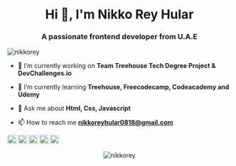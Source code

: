<h1 align="center">Hi 👋, I'm Nikko Rey Hular</h1>
<h3 align="center">A passionate frontend developer from U.A.E</h3>

<p align="left"> <img src="https://komarev.com/ghpvc/?username=nikkorey" alt="nikkorey" /> </p>

- 🔭 I’m currently working on **Team Treehouse Tech Degree Project & DevChallenges.io**

- 🌱 I’m currently learning **Treehouse, Freecodecamp, Codeacademy and Udemy**

- 💬 Ask me about **Html, Css, Javascript**

- 📫 How to reach me **nikkoreyhular0818@gmail.com**

<p align="left"><img src="https://devicons.github.io/devicon/devicon.git/icons/bootstrap/bootstrap-plain.svg" alt="bootstrap" width="20" height="20"/> <img src="https://devicons.github.io/devicon/devicon.git/icons/css3/css3-original-wordmark.svg" alt="css3" width="20" height="20"/> <img src="https://devicons.github.io/devicon/devicon.git/icons/html5/html5-original-wordmark.svg" alt="html5" width="20" height="20"/> <img src="https://devicons.github.io/devicon/devicon.git/icons/javascript/javascript-original.svg" alt="javascript" width="20" height="20"/> <img src="https://devicons.github.io/devicon/devicon.git/icons/sass/sass-original.svg" alt="sass" width="20" height="20"/></p><p align="center"> <img src="https://github-readme-stats.vercel.app/api?username=nikkorey&show_icons=true" alt="nikkorey" /> </p>
